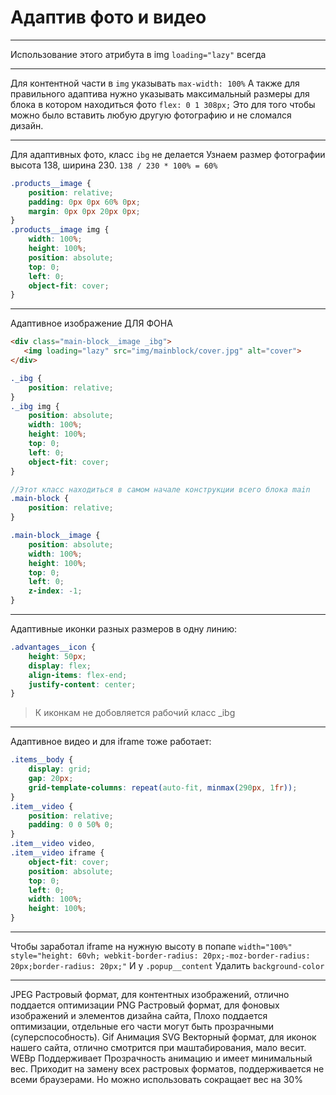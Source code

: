 # Адаптив фото и видео
----

Использование этого атрибута в img
`loading="lazy"` всегда

----

Для контентной части в `img` указывать `max-width: 100%`
А также для правильного адаптива нужно указывать максимальный размеры
для блока в котором находиться фото `flex: 0 1 308px;`
Это для того чтобы можно было вставить любую другую фотографию и не сломался дизайн.

----

Для адаптивных фото, класс `ibg` не делается
Узнаем размер фотографии высота 138, ширина 230.
`138 / 230 * 100% = 60%`

```scss
.products__image {
    position: relative;
    padding: 0px 0px 60% 0px;
    margin: 0px 0px 20px 0px;
}
.products__image img {
    width: 100%;
    height: 100%;
    position: absolute;
    top: 0;
    left: 0;
    object-fit: cover;
}
```
 
----

Адаптивное изображение ДЛЯ ФОНА

 ```html
 <div class="main-block__image _ibg">
    <img loading="lazy" src="img/mainblock/cover.jpg" alt="cover">
 </div>
```

```scss
._ibg {
    position: relative;
}
._ibg img {
    position: absolute;
    width: 100%;
    height: 100%;
    top: 0;
    left: 0;
    object-fit: cover;
}

//Этот класс находиться в самом начале конструкции всего блока main
.main-block {
    position: relative;
}

.main-block__image {
    position: absolute;
    width: 100%;
    height: 100%;
    top: 0;
    left: 0;
    z-index: -1;
}
```

----

Адаптивные иконки разных размеров в одну линию:
```scss
.advantages__icon {
    height: 50px;
    display: flex;
    align-items: flex-end;
    justify-content: center;
}
```

>К иконкам не добовляется рабочий класс _ibg

----

Адаптивное видео и для iframe тоже работает:

```scss
.items__body {
	display: grid;
	gap: 20px;
	grid-template-columns: repeat(auto-fit, minmax(290px, 1fr));
}
.item__video {
	position: relative;
	padding: 0 0 50% 0;
}
.item__video video,
.item__video iframe {
	object-fit: cover;
	position: absolute;
	top: 0;
	left: 0;
	width: 100%;
	height: 100%;
}
```

----

Чтобы заработал iframe на нужную высоту в попапе
`width="100%" style="height: 60vh; webkit-border-radius: 20px;-moz-border-radius: 20px;border-radius: 20px;"`
И у `.popup__content` Удалить `background-color`

---

JPEG Растровый формат, для контентных изображений, отлично поддается оптимизации
PNG Растровый формат, для фоновых изображений и элементов дизайна сайта, Плохо поддается оптимизации, отдельные его части могут быть прозрачными (суперспособность).
Gif Анимация
SVG Векторный формат, для иконок нашего сайта, отлично смотрится при маштабирования, мало весит.
WEBp Поддерживает Прозрачность анимацию и имеет минимальный вес. Приходит на замену всех растровых форматов, поддерживается не всеми браузерами. Но можно использовать сокращает вес на 30%
